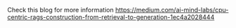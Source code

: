 Check this blog for more information https://medium.com/ai-mind-labs/cpu-centric-rags-construction-from-retrieval-to-generation-1ec4a2028444
